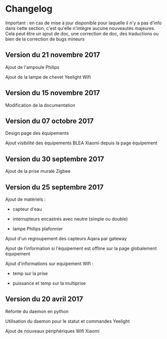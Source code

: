 # Changelog

Important : en cas de mise à jour disponible pour laquelle il n'y a pas d'info dans cette section, c'est qu'elle n'intègre aucune nouveautés majeures. Cela peut être un ajout de doc, une correction de doc, des traductions ou bien de la correction de bugs mineurs

## Version du 21 novembre 2017

Ajout de l'ampoule Philips

Ajout de la lampe de chevet Yeelight Wifi

## Version du 15 novembre 2017

Modification de la documentation

## Version du 07 octobre 2017

Design page des équipements

Ajout visibilité des équipements BLEA Xiaomi depuis la page équipement

## Version du 30 septembre 2017

Ajout de la prise murale Zigbee

## Version du 25 septembre 2017

Ajout de matériels :

* capteur d'eau

* interrupteurs encastrés avec neutre (simple ou double)

* lampe Philips plafonnier


Ajout d'un regroupement des capteurs Aqara par gateway

Ajout de l'information si l'équipement est offline sur la page globalement équipement

Ajout d'informations sur equipement Wifi :

* temp sur la prise

* puissance et temp sur la multiprise

## Version du 20 avril 2017

Refonte du daemon en python

Utilisation du daemon pour le statut et commandes Yeelight

Ajout de nouveaux périphériques Wifi Xiaomi